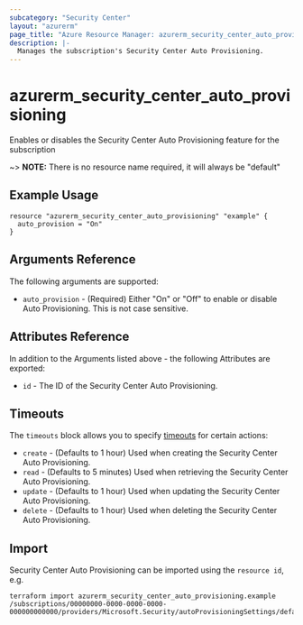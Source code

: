 ```yaml
---
subcategory: "Security Center"
layout: "azurerm"
page_title: "Azure Resource Manager: azurerm_security_center_auto_provisioning"
description: |-
  Manages the subscription's Security Center Auto Provisioning.
---
```


# azurerm_security_center_auto_provisioning

Enables or disables the Security Center Auto Provisioning feature for the subscription

~> **NOTE:** There is no resource name required, it will always be "default"

## Example Usage

```hcl
resource "azurerm_security_center_auto_provisioning" "example" {
  auto_provision = "On"
}
```

## Arguments Reference

The following arguments are supported:

* `auto_provision` - (Required) Either "On" or "Off" to enable or disable Auto Provisioning. This is not case sensitive.

## Attributes Reference

In addition to the Arguments listed above - the following Attributes are exported: 

* `id` - The ID of the Security Center Auto Provisioning.

## Timeouts

The `timeouts` block allows you to specify [timeouts](https://www.terraform.io/docs/configuration/resources.html#timeouts) for certain actions:

* `create` - (Defaults to 1 hour) Used when creating the Security Center Auto Provisioning.
* `read` - (Defaults to 5 minutes) Used when retrieving the Security Center Auto Provisioning.
* `update` - (Defaults to 1 hour) Used when updating the Security Center Auto Provisioning.
* `delete` - (Defaults to 1 hour) Used when deleting the Security Center Auto Provisioning.

## Import

Security Center Auto Provisioning can be imported using the `resource id`, e.g.

```shell
terraform import azurerm_security_center_auto_provisioning.example /subscriptions/00000000-0000-0000-0000-000000000000/providers/Microsoft.Security/autoProvisioningSettings/default
```